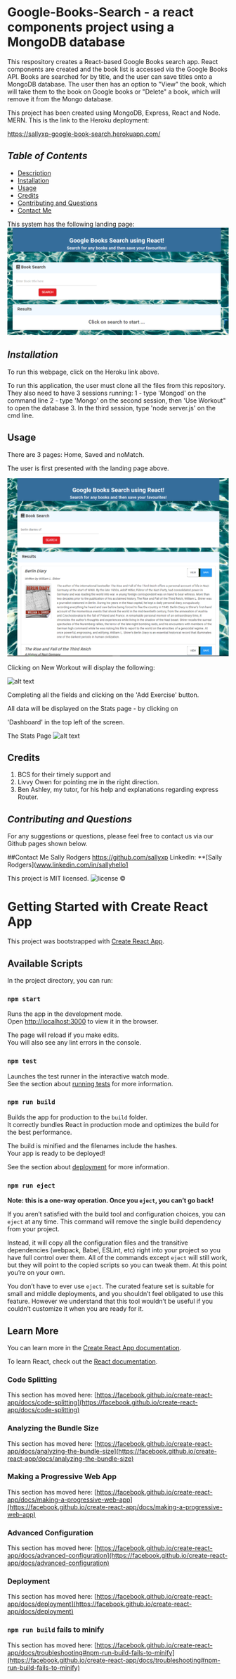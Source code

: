 # Google-Books-Search - a react components project using a MongoDB database
This respository creates a React-based Google Books search app.  React components are created and the book list is accessed via the Google Books API.  Books are searched for by title, and the user can save titles onto a MongoDB database.  The user then has an option to "View" the book, which will take them to the book on Google books or "Delete" a book, which will remove it from the Mongo database.

This project has been created using MongoDB, Express, React and Node.  MERN.
This is the link to the Heroku deployment:  

https://sallyxp-google-book-search.herokuapp.com/

## *Table of Contents*
- [Description](#description)
- [Installation](#installation)
- [Usage](#usage)
- [Credits](#Credits) 
- [Contributing and Questions](#contributing)
- [Contact Me](#contact-me)

This system has the following landing page:
![alt text](/ReadmeImages/LandingPage.png) 

## *Installation*
To run this webpage, click on the Heroku link above.

To run this application, the user must clone all the files from this repository.  They also need to have 3 sessions running:
1 - type 'Mongod' on the command line
2 - type 'Mongo' on the second session, then 'Use Workout" to open the database
3. In the third session, type 'node server.js' on the cmd line.

 ## Usage

 There are 3 pages: Home, Saved and noMatch.

 
 The user is first presented with the landing page above.

![alt text](/ReadmeImages/LandingPagewithData.png) 

Clicking on New Workout will display the following:

![alt text](/ReadmeImages/AddExercise.png) 

Completing all the fields and clicking on the 'Add Exercise' button. 

All data will be displayed on the Stats page - by clicking on 

'Dashboard' in the top left of the screen.

The Stats Page
![alt text](/ReadmeImages/Stats.png) 

 ## Credits
 1. BCS for their timely support and 
 2. Livvy Owen for pointing me in the right direction.
 3. Ben Ashley, my tutor, for his help and explanations regarding express Router.

## *Contributing and Questions*
For any suggestions or questions, please feel free to contact us via our Github pages shown below.

##Contact Me
Sally Rodgers https://github.com/sallyxp
LinkedIn: **[Sally Rodgers](www.linkedin.com/in/sallyhello1

This project is MIT licensed. ![license](https://img.shields.io/static/v1?label=license&message=MIT&color=blueviolet) 
&copy;




# Getting Started with Create React App

This project was bootstrapped with [Create React App](https://github.com/facebook/create-react-app).

## Available Scripts

In the project directory, you can run:

### `npm start`

Runs the app in the development mode.\
Open [http://localhost:3000](http://localhost:3000) to view it in the browser.

The page will reload if you make edits.\
You will also see any lint errors in the console.

### `npm test`

Launches the test runner in the interactive watch mode.\
See the section about [running tests](https://facebook.github.io/create-react-app/docs/running-tests) for more information.

### `npm run build`

Builds the app for production to the `build` folder.\
It correctly bundles React in production mode and optimizes the build for the best performance.

The build is minified and the filenames include the hashes.\
Your app is ready to be deployed!

See the section about [deployment](https://facebook.github.io/create-react-app/docs/deployment) for more information.

### `npm run eject`

**Note: this is a one-way operation. Once you `eject`, you can’t go back!**

If you aren’t satisfied with the build tool and configuration choices, you can `eject` at any time. This command will remove the single build dependency from your project.

Instead, it will copy all the configuration files and the transitive dependencies (webpack, Babel, ESLint, etc) right into your project so you have full control over them. All of the commands except `eject` will still work, but they will point to the copied scripts so you can tweak them. At this point you’re on your own.

You don’t have to ever use `eject`. The curated feature set is suitable for small and middle deployments, and you shouldn’t feel obligated to use this feature. However we understand that this tool wouldn’t be useful if you couldn’t customize it when you are ready for it.

## Learn More

You can learn more in the [Create React App documentation](https://facebook.github.io/create-react-app/docs/getting-started).

To learn React, check out the [React documentation](https://reactjs.org/).

### Code Splitting

This section has moved here: [https://facebook.github.io/create-react-app/docs/code-splitting](https://facebook.github.io/create-react-app/docs/code-splitting)

### Analyzing the Bundle Size

This section has moved here: [https://facebook.github.io/create-react-app/docs/analyzing-the-bundle-size](https://facebook.github.io/create-react-app/docs/analyzing-the-bundle-size)

### Making a Progressive Web App

This section has moved here: [https://facebook.github.io/create-react-app/docs/making-a-progressive-web-app](https://facebook.github.io/create-react-app/docs/making-a-progressive-web-app)

### Advanced Configuration

This section has moved here: [https://facebook.github.io/create-react-app/docs/advanced-configuration](https://facebook.github.io/create-react-app/docs/advanced-configuration)

### Deployment

This section has moved here: [https://facebook.github.io/create-react-app/docs/deployment](https://facebook.github.io/create-react-app/docs/deployment)

### `npm run build` fails to minify

This section has moved here: [https://facebook.github.io/create-react-app/docs/troubleshooting#npm-run-build-fails-to-minify](https://facebook.github.io/create-react-app/docs/troubleshooting#npm-run-build-fails-to-minify)
